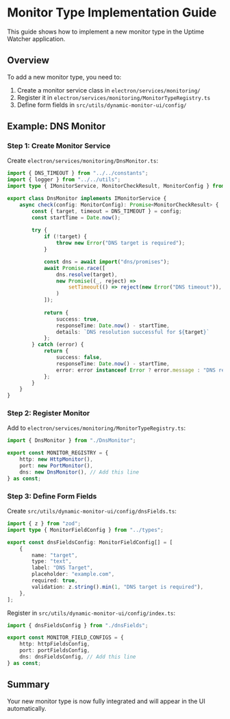 # Monitor Type Implementation Guide

This guide shows how to implement a new monitor type in the Uptime Watcher application.

## Overview

To add a new monitor type, you need to:

1. Create a monitor service class in `electron/services/monitoring/`
2. Register it in `electron/services/monitoring/MonitorTypeRegistry.ts`
3. Define form fields in `src/utils/dynamic-monitor-ui/config/`

## Example: DNS Monitor

### Step 1: Create Monitor Service

Create `electron/services/monitoring/DnsMonitor.ts`:

```typescript
import { DNS_TIMEOUT } from "../../constants";
import { logger } from "../../utils";
import type { IMonitorService, MonitorCheckResult, MonitorConfig } from "./types";

export class DnsMonitor implements IMonitorService {
    async check(config: MonitorConfig): Promise<MonitorCheckResult> {
        const { target, timeout = DNS_TIMEOUT } = config;
        const startTime = Date.now();
        
        try {
            if (!target) {
                throw new Error("DNS target is required");
            }

            const dns = await import("dns/promises");
            await Promise.race([
                dns.resolve(target),
                new Promise((_, reject) => 
                    setTimeout(() => reject(new Error("DNS timeout")), timeout)
                )
            ]);
            
            return {
                success: true,
                responseTime: Date.now() - startTime,
                details: `DNS resolution successful for ${target}`
            };
        } catch (error) {
            return {
                success: false,
                responseTime: Date.now() - startTime,
                error: error instanceof Error ? error.message : "DNS resolution failed"
            };
        }
    }
}
```

### Step 2: Register Monitor

Add to `electron/services/monitoring/MonitorTypeRegistry.ts`:

```typescript
import { DnsMonitor } from "./DnsMonitor";

export const MONITOR_REGISTRY = {
    http: new HttpMonitor(),
    port: new PortMonitor(),
    dns: new DnsMonitor(), // Add this line
} as const;
```

### Step 3: Define Form Fields

Create `src/utils/dynamic-monitor-ui/config/dnsFields.ts`:

```typescript
import { z } from "zod";
import type { MonitorFieldConfig } from "../types";

export const dnsFieldsConfig: MonitorFieldConfig[] = [
    {
        name: "target",
        type: "text",
        label: "DNS Target",
        placeholder: "example.com",
        required: true,
        validation: z.string().min(1, "DNS target is required"),
    },
];
```

Register in `src/utils/dynamic-monitor-ui/config/index.ts`:

```typescript
import { dnsFieldsConfig } from "./dnsFields";

export const MONITOR_FIELD_CONFIGS = {
    http: httpFieldsConfig,
    port: portFieldsConfig,
    dns: dnsFieldsConfig, // Add this line
} as const;
```

## Summary

Your new monitor type is now fully integrated and will appear in the UI automatically.
